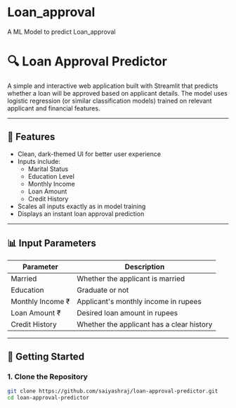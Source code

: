 # Loan_approval
A ML Model to predict Loan_approval
# 🔍 Loan Approval Predictor

A simple and interactive web application built with Streamlit that predicts whether a loan will be approved based on applicant details. The model uses logistic regression (or similar classification models) trained on relevant applicant and financial features.

---

## 🧠 Features

- Clean, dark-themed UI for better user experience
- Inputs include:
  - Marital Status
  - Education Level
  - Monthly Income
  - Loan Amount
  - Credit History
- Scales all inputs exactly as in model training
- Displays an instant loan approval prediction

---

## 📊 Input Parameters

| Parameter         | Description                                |
|------------------|--------------------------------------------|
| Married           | Whether the applicant is married           |
| Education         | Graduate or not                            |
| Monthly Income ₹  | Applicant's monthly income in rupees       |
| Loan Amount ₹     | Desired loan amount in rupees              |
| Credit History    | Whether the applicant has a clear history  |

---

## 🚀 Getting Started

### 1. Clone the Repository

```bash
git clone https://github.com/saiyashraj/loan-approval-predictor.git
cd loan-approval-predictor
